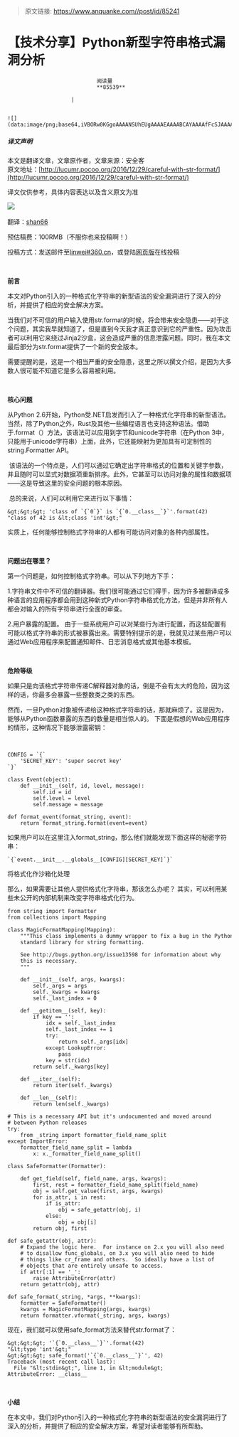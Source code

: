 > 原文链接: https://www.anquanke.com//post/id/85241 


# 【技术分享】Python新型字符串格式漏洞分析


                                阅读量   
                                **85539**
                            
                        |
                        
                                                                                                                                    ![](data:image/png;base64,iVBORw0KGgoAAAANSUhEUgAAAAEAAAABCAYAAAAfFcSJAAAAAXNSR0IArs4c6QAAAARnQU1BAACxjwv8YQUAAAAJcEhZcwAADsQAAA7EAZUrDhsAAAANSURBVBhXYzh8+PB/AAffA0nNPuCLAAAAAElFTkSuQmCC)
                                                                                            



##### 译文声明

本文是翻译文章，文章原作者，文章来源：安全客
                                <br>原文地址：[http://lucumr.pocoo.org/2016/12/29/careful-with-str-format/](http://lucumr.pocoo.org/2016/12/29/careful-with-str-format/)

译文仅供参考，具体内容表达以及含义原文为准

[![](https://p4.ssl.qhimg.com/t01008a424a4c5fd53e.jpg)](https://p4.ssl.qhimg.com/t01008a424a4c5fd53e.jpg) 



翻译：[shan66](http://bobao.360.cn/member/contribute?uid=2522399780)

预估稿费：100RMB（不服你也来投稿啊！）

投稿方式：发送邮件至[linwei#360.cn](mailto:linwei@360.cn)，或登陆[网页版](http://bobao.360.cn/contribute/index)在线投稿

<br>

**前言**



本文对Python引入的一种格式化字符串的新型语法的安全漏洞进行了深入的分析，并提供了相应的安全解决方案。

当我们对不可信的用户输入使用str.format的时候，将会带来安全隐患——对于这个问题，其实我早就知道了，但是直到今天我才真正意识到它的严重性。因为攻击者可以利用它来绕过Jinja2沙盒，这会造成严重的信息泄露问题。同时，我在本文最后部分为str.format提供了一个新的安全版本。

需要提醒的是，这是一个相当严重的安全隐患，这里之所以撰文介绍，是因为大多数人很可能不知道它是多么容易被利用。

<br>

**核心问题**

从Python 2.6开始，Python受.NET启发而引入了一种格式化字符串的新型语法。当然，除了Python之外，Rust及其他一些编程语言也支持这种语法。借助于.format（）方法，该语法可以应用到字节和unicode字符串（在Python 3中，只能用于unicode字符串）上面，此外，它还能映射为更加具有可定制性的string.Formatter API。

 该语法的一个特点是，人们可以通过它确定出字符串格式的位置和关键字参数，并且随时可以显式对数据项重新排序。此外，它甚至可以访问对象的属性和数据项——这是导致这里的安全问题的根本原因。

 总的来说，人们可以利用它来进行以下事情： 



```
&gt;&gt;&gt; 'class of `{`0`}` is `{`0.__class__`}`'.format(42)
"class of 42 is &lt;class 'int'&gt;"
```

实质上，任何能够控制格式字符串的人都有可能访问对象的各种内部属性。

<br>

**问题出在哪里？**



第一个问题是，如何控制格式字符串。可以从下列地方下手：

1.字符串文件中不可信的翻译器。我们很可能通过它们得手，因为许多被翻译成多种语言的应用程序都会用到这种新式Python字符串格式化方法，但是并非所有人都会对输入的所有字符串进行全面的审查。

2.用户暴露的配置。 由于一些系统用户可以对某些行为进行配置，而这些配置有可能以格式字符串的形式被暴露出来。需要特别提示的是，我就见过某些用户可以通过Web应用程序来配置通知邮件、日志消息格式或其他基本模板。

 

**危险等级**

如果只是向该格式字符串传递C解释器对象的话，倒是不会有太大的危险，因为这样的话，你最多会暴露一些整数类之类的东西。

然而，一旦Python对象被传递给这种格式字符串的话，那就麻烦了。这是因为，能够从Python函数暴露的东西的数量是相当惊人的。 下面是假想的Web应用程序的情形，这种情况下能够泄露密钥：

 



```
CONFIG = `{`
    'SECRET_KEY': 'super secret key'
`}`
 
class Event(object):
    def __init__(self, id, level, message):
        self.id = id
        self.level = level
        self.message = message
 
def format_event(format_string, event):
    return format_string.format(event=event)
```

如果用户可以在这里注入format_string，那么他们就能发现下面这样的秘密字符串： 

```
`{`event.__init__.__globals__[CONFIG][SECRET_KEY]`}`
```

将格式化作沙箱化处理

那么，如果需要让其他人提供格式化字符串，那该怎么办呢？ 其实，可以利用某些未公开的内部机制来改变字符串格式化行为。



```
from string import Formatter
from collections import Mapping
 
class MagicFormatMapping(Mapping):
    """This class implements a dummy wrapper to fix a bug in the Python
    standard library for string formatting.
 
    See http://bugs.python.org/issue13598 for information about why
    this is necessary.
    """
 
    def __init__(self, args, kwargs):
        self._args = args
        self._kwargs = kwargs
        self._last_index = 0
 
    def __getitem__(self, key):
        if key == '':
            idx = self._last_index
            self._last_index += 1
            try:
                return self._args[idx]
            except LookupError:
                pass
            key = str(idx)
        return self._kwargs[key]
 
    def __iter__(self):
        return iter(self._kwargs)
 
    def __len__(self):
        return len(self._kwargs)
 
# This is a necessary API but it's undocumented and moved around
# between Python releases
try:
    from _string import formatter_field_name_split
except ImportError:
    formatter_field_name_split = lambda 
        x: x._formatter_field_name_split()
 
class SafeFormatter(Formatter):
 
    def get_field(self, field_name, args, kwargs):
        first, rest = formatter_field_name_split(field_name)
        obj = self.get_value(first, args, kwargs)
        for is_attr, i in rest:
            if is_attr:
                obj = safe_getattr(obj, i)
            else:
                obj = obj[i]
        return obj, first
 
def safe_getattr(obj, attr):
    # Expand the logic here.  For instance on 2.x you will also need
    # to disallow func_globals, on 3.x you will also need to hide
    # things like cr_frame and others.  So ideally have a list of
    # objects that are entirely unsafe to access.
    if attr[:1] == '_':
        raise AttributeError(attr)
    return getattr(obj, attr)
 
def safe_format(_string, *args, **kwargs):
    formatter = SafeFormatter()
    kwargs = MagicFormatMapping(args, kwargs)
    return formatter.vformat(_string, args, kwargs)
```

现在，我们就可以使用safe_format方法来替代str.format了：



```
&gt;&gt;&gt; '`{`0.__class__`}`'.format(42)
"&lt;type 'int'&gt;"
&gt;&gt;&gt; safe_format('`{`0.__class__`}`', 42)
Traceback (most recent call last):
  File "&lt;stdin&gt;", line 1, in &lt;module&gt;
AttributeError: __class__
```

**<br>**

**小结**

在本文中，我们对Python引入的一种格式化字符串的新型语法的安全漏洞进行了深入的分析，并提供了相应的安全解决方案，希望对读者能够有所帮助。


